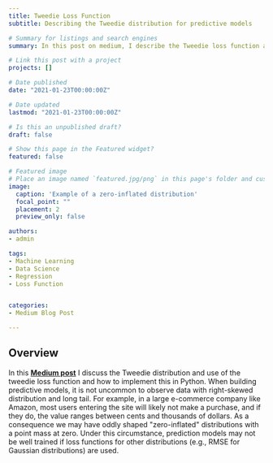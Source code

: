 ```yaml
---
title: Tweedie Loss Function
subtitle: Describing the Tweedie distribution for predictive models

# Summary for listings and search engines
summary: In this post on medium, I describe the Tweedie loss function and how it can be used to model zero-inflated data.

# Link this post with a project
projects: []

# Date published
date: "2021-01-23T00:00:00Z"

# Date updated
lastmod: "2021-01-23T00:00:00Z"

# Is this an unpublished draft?
draft: false

# Show this page in the Featured widget?
featured: false

# Featured image
# Place an image named `featured.jpg/png` in this page's folder and customize its options here.
image:
  caption: 'Example of a zero-inflated distribution'
  focal_point: ""
  placement: 2
  preview_only: false

authors:
- admin

tags:
- Machine Learning
- Data Science
- Regression
- Loss Function


categories:
- Medium Blog Post

---
```


## Overview

In this [**Medium post**](https://wowchemy.com/templates/) I discuss the Tweedie distribution and use of the tweedie loss function and how to implement this in Python. When building predictive models, it is not uncommon to observe data with right-skewed distribution and long tail. For example, in a large e-commerce company like Amazon, most users entering the site will likely not make a purchase, and if they do, the value ranges between cents and thousands of dollars. As a consequence we may have oddly shaped "zero-inflated" distributions with a point mass at zero. Under this circumstance, prediction models may not be well trained if loss functions for other distributions (e.g., RMSE for Gaussian distributions) are used.
